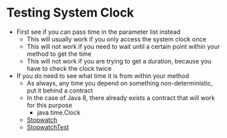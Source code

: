 # Testing System Clock

- First see if you can pass time in the parameter list instead
    - This will usually work if you only access the system clock once
    - This will not work if you need to wait until a certain point within your method to get the time
    - This will not work if you are trying to get a duration, because you have to check the clock twice
- If you do need to see what time it is from within your method
    - As always, any time you depend on something non-deterministic, put it behind a contract
    - In the case of Java 8, there already exists a contract that will work for this purpose
        - java.time.Clock
    - [Stopwatch](core/src/main/java/com/seanshubin/documentation/core/Stopwatch.java)
    - [StopwatchTest](core/src/test/java/com/seanshubin/documentation/core/StopwatchTest.java)
